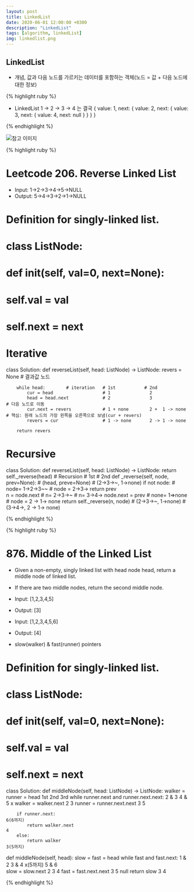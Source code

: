 ```yaml
---
layout: post
title: LinkedList
date: 2020-06-01 12:00:00 +0300
description: "LinkedList"
tags: [algorithm, linkedList]
img: linkedlist.png
---
```


## LinkedList

* 개념, 값과 다음 노드를 가르키는 데이터를 포함하는 객체(노드 = 값 + 다음 노드에 대한 정보)

{% highlight ruby %}
* LinkedList 1 -> 2 -> 3 -> 4 는 결국 
{ 
    value: 1, 
    next: { 
        value: 2, 
        next: { 
            value: 3, 
            next: {
                value: 4, 
                next: null
            } 
        }
    }
}

{% endhighlight %}

![참고 이미지]({{site.baseurl}}/assets/img/linkedlist.png)

{% highlight ruby %}


# Leetcode 206. Reverse Linked List

* Input: 1->2->3->4->5->NULL
* Output: 5->4->3->2->1->NULL


# Definition for singly-linked list.
# class ListNode:
#     def __init__(self, val=0, next=None):
#         self.val = val
#         self.next = next

# Iterative
class Solution:
    def reverseList(self, head: ListNode) -> ListNode:
        revers = None # 결과값 노드
        
        while head:        # iteration   # 1st           # 2nd
            cur = head                   # 1               2
            head = head.next             # 2               3                # 다음 노드로 이동
            cur.next = revers            # 1 + none        2 +  1 -> none   # 핵심: 원래 노드의 가장 왼쪽을 오른쪽으로 보냄(cur + revers)
            revers = cur                 # 1 -> none       2 -> 1 -> none
       
        return revers


# Recursive 
class Solution:
    def reverseList(self, head: ListNode) -> ListNode:
        return self._reverse(head)
                                            # Recursion   # 1st                   # 2nd
    def _reverse(self, node, prev=None):                  # (head, preve=None)    # (2->3->~, 1->none)
        if not node:                                      # node= 1->2->3~~       # node = 2->3->
            return prev              
        n = node.next                                     # n= 2->3->~            # n= 3->4->
        node.next = prev                                  # none= 1=>none         # node = 2 -> 1-> none
        return self._reverse(n, node)                     # (2->3->~, 1->none)    # (3->4->, 2 -> 1-> none)

{% endhighlight %}



{% highlight ruby %}

# 876. Middle of the Linked List
* Given a non-empty, singly linked list with head node head, return a middle node of linked list.
* If there are two middle nodes, return the second middle node.
* Input: [1,2,3,4,5]
* Output: [3]
* Input: [1,2,3,4,5,6]
* Output: [4]

* slow(walker) & fast(runner) pointers

# Definition for singly-linked list.
# class ListNode:
#     def __init__(self, val=0, next=None):
#         self.val = val
#         self.next = next

class Solution:
    def middleNode(self, head: ListNode) -> ListNode:
        walker = runner = head
                                                       1st      2nd       3rd
        while runner.next and runner.next.next:        2 & 3    4 & 5     x 
            walker = walker.next                       2         3
            runner = runner.next.next                  3         5
        
        if runner.next:                                                            6(6까지)
            return walker.next                                                     4
        else:
            return walker                                                 3(5까지)


def middleNode(self, head):
        slow = fast = head
        while fast and fast.next:            1 & 2      3 & 4    x(5까지)   5 & 6  
            slow = slow.next                 2          3                    4
            fast = fast.next.next            3          5                    null
        return slow                                              3           4



{% endhighlight %}